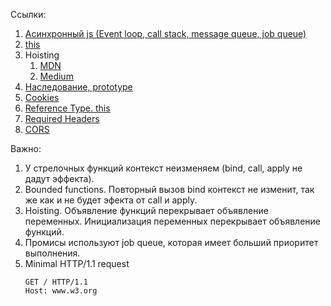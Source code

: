 Ссылки:
1) [Асинхронный js (Event loop, call stack, message queue, job queue)](https://medium.com/nuances-of-programming/%D0%B0%D1%81%D0%B8%D0%BD%D1%85%D1%80%D0%BE%D0%BD%D0%BD%D1%8B%D0%B9-javascript-%D1%86%D0%B8%D0%BA%D0%BB-%D0%BE%D0%B1%D1%80%D0%B0%D0%B1%D0%BE%D1%82%D0%BA%D0%B8-%D1%81%D0%BE%D0%B1%D1%8B%D1%82%D0%B8%D0%B9-f47cf28fb130)
2) [this](https://developer.mozilla.org/ru/docs/Web/JavaScript/Reference/Operators/this)
3) Hoisting
   1. [MDN](https://developer.mozilla.org/ru/docs/%D0%A1%D0%BB%D0%BE%D0%B2%D0%B0%D1%80%D1%8C/%D0%9F%D0%BE%D0%B4%D0%BD%D1%8F%D1%82%D0%B8%D0%B5)
   2. [Medium](https://medium.com/@stasonmars/%D1%80%D0%B0%D0%B7%D0%B1%D0%B8%D1%80%D0%B0%D0%B5%D0%BC%D1%81%D1%8F-%D1%81-%D0%BF%D0%BE%D0%B4%D0%BD%D1%8F%D1%82%D0%B8%D0%B5%D0%BC-hoisting-%D0%B2-javascript-7d2d27bc51f1)
3) [Наследование, prototype](https://developer.mozilla.org/ru/docs/Web/JavaScript/Inheritance_and_the_prototype_chain)
4) [Cookies](https://developer.mozilla.org/ru/docs/Web/API/Document/cookie)
5) [Reference Type. this](https://learn.javascript.ru/object-methods#vnutrennyaya-realizatsiya-ssylochnyy-tip)
6) [Required Headers](https://serverfault.com/questions/163511/what-is-the-mandatory-information-a-http-request-header-must-contain)<br/>
7) [CORS](https://developer.mozilla.org/ru/docs/Web/HTTP/CORS)

Важно: 
1) У стрелочных функций контекст неизменяем (bind, call, apply не дадут эффекта).
2) Bounded functions. Повторный вызов bind контекст не изменит, так же как и не будет эфекта от call и apply.
3) Hoisting. Объявление функций перекрывает объявление переменных. Инициализация переменных перекрывает объявление функций.
4) Промисы используют job queue, которая имеет больший приоритет выполнения.
5) Minimal HTTP/1.1 request
   ```
   GET / HTTP/1.1  
   Host: www.w3.org
   ```
